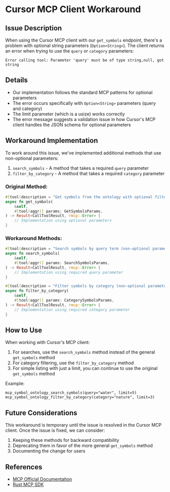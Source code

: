 # Cursor MCP Client Workaround

## Issue Description

When using the Cursor MCP client with our `get_symbols` endpoint, there's a problem with optional string parameters (`Option<String>`). The client returns an error when trying to use the `query` or `category` parameters:

```
Error calling tool: Parameter 'query' must be of type string,null, got string
```

## Details

- Our implementation follows the standard MCP patterns for optional parameters
- The error occurs specifically with `Option<String>` parameters (query and category)
- The limit parameter (which is a usize) works correctly
- The error message suggests a validation issue in how Cursor's MCP client handles the JSON schema for optional parameters

## Workaround Implementation

To work around this issue, we've implemented additional methods that use non-optional parameters:

1. `search_symbols` - A method that takes a required `query` parameter
2. `filter_by_category` - A method that takes a required `category` parameter

### Original Method:

```rust
#[tool(description = "Get symbols from the ontology with optional filtering")]
async fn get_symbols(
    &self,
    #[tool(aggr)] params: GetSymbolsParams,
) -> Result<CallToolResult, rmcp::Error> {
    // Implementation using optional parameters
}
```

### Workaround Methods:

```rust
#[tool(description = "Search symbols by query term (non-optional parameter)")]
async fn search_symbols(
    &self,
    #[tool(aggr)] params: SearchSymbolsParams,
) -> Result<CallToolResult, rmcp::Error> {
    // Implementation using required query parameter
}

#[tool(description = "Filter symbols by category (non-optional parameter)")]
async fn filter_by_category(
    &self,
    #[tool(aggr)] params: CategorySymbolsParams,
) -> Result<CallToolResult, rmcp::Error> {
    // Implementation using required category parameter
}
```

## How to Use

When working with Cursor's MCP client:

1. For searches, use the `search_symbols` method instead of the general `get_symbols` method
2. For category filtering, use the `filter_by_category` method
3. For simple listing with just a limit, you can continue to use the original `get_symbols` method

Example:

```
mcp_symbol_ontology_search_symbols(query="water", limit=5)
mcp_symbol_ontology_filter_by_category(category="nature", limit=3)
```

## Future Considerations

This workaround is temporary until the issue is resolved in the Cursor MCP client. Once the issue is fixed, we can consider:

1. Keeping these methods for backward compatibility
2. Deprecating them in favor of the more general `get_symbols` method
3. Documenting the change for users

## References

- [MCP Official Documentation](https://modelcontextprotocol.io/introduction)
- [Rust MCP SDK](https://github.com/modelcontextprotocol/rust-sdk)
